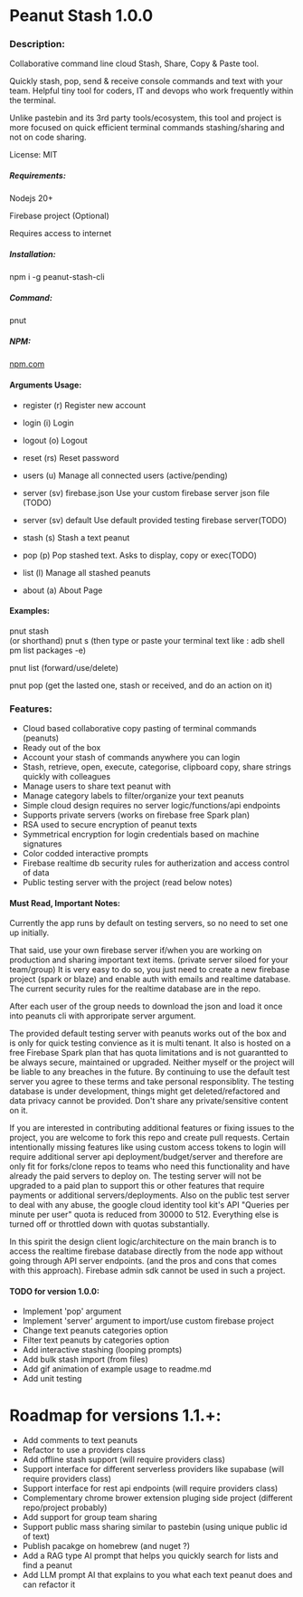 # Peanut Stash 1.0.0 

### Description:
Collaborative command line cloud Stash, Share, Copy & Paste tool.

Quickly stash, pop, send & receive console commands and text with your team.
Helpful tiny tool for coders, IT and devops who work frequently within the terminal.

Unlike pastebin and its 3rd party tools/ecosystem, this tool and project is more focused on quick efficient terminal commands stashing/sharing and not on code sharing.

License: MIT

##### Requirements:

Nodejs 20+

Firebase project (Optional)

Requires access to internet

##### Installation:

npm i -g peanut-stash-cli

#####  Command:

pnut

##### NPM:

[npm.com](https://www.npmjs.com/package/peanut-stash-cli)

#### Arguments Usage:

* register (r) <email>                     Register new account
* login (i) <email>                        Login
* logout (o)                               Logout
* reset (rs)                               Reset password

* users (u)                                Manage all connected users (active/pending)

* server (sv) firebase.json                Use your custom firebase server json file (TODO)
* server (sv) default                      Use default provided testing firebase server(TODO)

* stash (s) <peanut data>                  Stash a text peanut
* pop (p)                                  Pop stashed text. Asks to display, copy or exec(TODO)
* list (l)                                 Manage all stashed peanuts

* about (a)                                About Page

#### Examples:

pnut stash  
(or shorthand) 
pnut s 
(then type or paste your terminal text like : adb shell pm list packages -e) 

pnut list
(forward/use/delete)

pnut pop
(get the lasted one, stash or received, and do an action on it)

### Features:

* Cloud based collaborative copy pasting of terminal commands (peanuts)
* Ready out of the box
* Account your stash of commands anywhere you can login
* Stash, retrieve, open, execute, categorise, clipboard copy, share strings quickly with colleagues
* Manage users to share text peanut with
* Manage category labels to filter/organize your text peanuts
* Simple cloud design requires no server logic/functions/api endpoints
* Supports private servers (works on firebase free Spark plan)
* RSA used to secure encryption of peanut texts
* Symmetrical encryption for login credentials based on machine signatures
* Color codded interactive prompts
* Firebase realtime db security rules for autherization and access control of data
* Public testing server with the project (read below notes)

#### Must Read, Important Notes:

Currently the app runs by default on testing servers, so no need to set one up initially.

That said, use your own firebase server if/when you are working on production and sharing important text items. (private server siloed for your team/group)
It is very easy to do so, you just need to create a new firebase project (spark or blaze) and enable auth with emails and realtime database.
The current security rules for the realtime database are in the repo.

After each user of the group needs to download the json and load it once into peanuts cli with approripate server argument.


The provided default testing server with peanuts works out of the box and is only for quick testing convience as it is multi tenant. It also is hosted on a free Firebase Spark plan that has quota limitations and is not guarantted to be always secure, maintained or upgraded. Neither myself or the project will be liable to any breaches in the future. 
By continuing to use the default test server you agree to these terms and take personal responsiblity. The testing database is under development, things might get deleted/refactored and data privacy cannot be provided. Don't share any private/sensitive content on it.

If you are interested in contributing additional features or fixing issues to the project, you are welcome to fork this repo and create pull requests.
Certain intentionally missing features like using custom access tokens to login will require additional server api deployment/budget/server and therefore are only fit for forks/clone repos to teams who need this functionality and have already the paid servers to deploy on. The testing server will not be upgraded to a paid plan to support this or other features that require payments or additional servers/deployments. Also on the public test server to deal with any abuse, the google cloud identity tool kit's API "Queries per minute per user" quota is reduced from 30000 to 512. Everything else is turned off or throttled down with quotas substantially.

In this spirit the design client logic/architecture on the main branch is to access the realtime firebase database directly from the node app without going through API server endpoints. (and the pros and cons that comes with this approach). Firebase admin sdk cannot be used in such a project.


#### TODO for version 1.0.0:

* Implement 'pop' argument
* Implement 'server' argument to import/use custom firebase project 
* Change text peanuts categories option
* Filter text peanuts by categories option
* Add interactive stashing (looping prompts)
* Add bulk stash import (from files)
* Add gif animation of example usage to readme.md
* Add unit testing

# Roadmap for versions 1.1.+:

* Add comments to text peanuts
* Refactor to use a providers class
* Add offline stash support (will require providers class)
* Support interface for different serverless providers like supabase (will require providers class)
* Support interface for rest api endpoints (will require providers class)
* Complementary chrome brower extension pluging side project (different repo/project probably)
* Add support for group team sharing
* Support public mass sharing similar to pastebin (using unique public id of text)
* Publish pacakge on homebrew (and nuget ?)
* Add a RAG type AI prompt that helps you quickly search for lists and find a peanut
* Add LLM prompt AI that explains to you what each text peanut does and can refactor it
  
  
